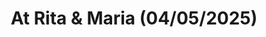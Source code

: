 ---
catalogNo: "TT13"
title: "At Rita & Maria (04/05/2025)"
artistId: "slow-angel"
cover: "./TT13.png"
coverAlt: ""
releaseDate: 2025-05-09
# ffo: ["Clark", "Machinedrum", "Com Truise"]
streamingLinks:
  - { platform: "Nina", url: "https://www.ninaprotocol.com/releases/slow-angel-at-rita-maria-04-05-2025" }
formats: ["digital", "compact-disk"]
---